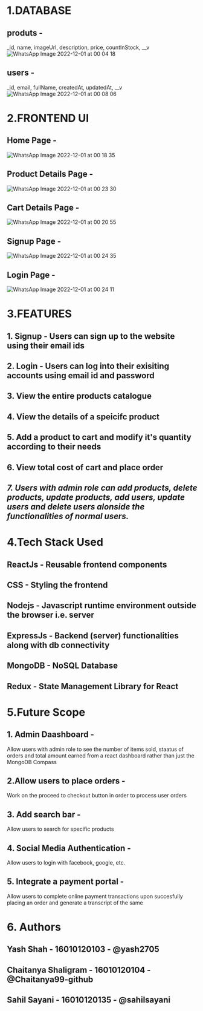 # **1.DATABASE**
## produts - 
_id, name, imageUrl, description, price, countInStock, \__v
![WhatsApp Image 2022-12-01 at 00 04 18](https://user-images.githubusercontent.com/62518145/204880405-aa1c74f1-2ab4-4fdf-8863-d93c9e83c9ec.jpg)

## users - 
_id, email, fullName, createdAt, updatedAt, \__v
![WhatsApp Image 2022-12-01 at 00 08 06](https://user-images.githubusercontent.com/62518145/204881107-fe3b4e06-7f1a-4eed-88b7-0363c1e97afc.jpg)

# **2.FRONTEND UI**
## Home Page -
![WhatsApp Image 2022-12-01 at 00 18 35](https://user-images.githubusercontent.com/62518145/204883050-54979a42-8330-43c7-ad7d-d1f1e8e35bfc.jpg)

## Product Details Page - 
![WhatsApp Image 2022-12-01 at 00 23 30](https://user-images.githubusercontent.com/62518145/204884129-bdc34cd3-9ceb-4228-aa17-0d230cd24bee.jpg)

## Cart Details Page -
![WhatsApp Image 2022-12-01 at 00 20 55](https://user-images.githubusercontent.com/62518145/204883593-077173c7-5c03-433f-be47-ed04c3a9b0fa.jpg)

## Signup Page -
![WhatsApp Image 2022-12-01 at 00 24 35](https://user-images.githubusercontent.com/62518145/204884391-3264f638-2324-42a5-a40d-7a5ef7dbab01.jpg)

## Login Page -
![WhatsApp Image 2022-12-01 at 00 24 11](https://user-images.githubusercontent.com/62518145/204884261-c5fb040b-d939-4b82-b6a6-8058b5928af8.jpg)

# **3.FEATURES**
## 1. Signup - Users can sign up to the website using their email ids
## 2. Login - Users can log into their exisiting accounts using email id and password 
## 3. View the entire products catalogue 
## 4. View the details of a speicifc product
## 5. Add a product to cart and modify it's quantity according to their needs
## 6. View total cost of cart and place order
## _7. Users with admin role can add products, delete products, update products, add users, update users and delete users alonside the functionalities of normal users._


# **4.Tech Stack Used**
## ReactJs - Reusable frontend components
## CSS - Styling the frontend 
## Nodejs - Javascript runtime environment outside the browser i.e. server
## ExpressJs - Backend (server) functionalities along with db connectivity
## MongoDB - NoSQL Database 
## Redux - State Management Library for React


# **5.Future Scope**
## 1. Admin Daashboard - 
Allow users with admin role to see the number of items sold, staatus of orders and total amount earned from a react dashboard rather than just the MongoDB Compass

## 2.Allow users to place orders -
Work on the proceed to checkout button in order to process user orders

## 3. Add search bar - 
Allow users to search for specific products 

## 4. Social Media Authentication -
Allow users to login with facebook, google, etc.

## 5. Integrate a payment portal -
Allow users to complete online payment transactions upon succesfully placing an order and generate a transcript of the same


# **6. Authors**
## Yash Shah - 16010120103 - @yash2705
## Chaitanya Shaligram - 16010120104 - @Chaitanya99-github
## Sahil Sayani - 16010120135 - @sahilsayani

